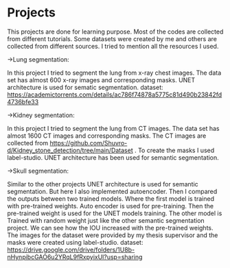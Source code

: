# Projects

This projects are done for learning purpose. Most of the codes are collected from different tutorials. Some datasets were created by me and others are collected from different sources. I tried to mention all the resources I used. 

->Lung segmentation: 

In this project I tried to segment the lung from x-ray chest images. The data set has almost 600 x-ray images  and corresponding masks. UNET architecture is used for sematic segmentation. dataset: https://academictorrents.com/details/ac786f74878a5775c81d490b23842fd4736bfe33


->Kidney segmentation:

In this project I tried to segment the lung from CT images. The data set has almost 1600 CT images  and corresponding masks. The CT images are collected from https://github.com/Shuvro-d/Kidney_stone_detection/tree/main/Dataset  . To create the masks I used label-studio. UNET architecture has been used for semantic segmentation.

->Skull segmentation:

Similar to the other projects UNET architecture is used for semantic segmentation. But here I also implemented autoencoder. Then I compared the outputs between two trained models. Where the first model is trained with pre-trained weights. Auto encoder is used for pre-training. Then the pre-trained weight is used for the UNET models training. The other model is Trained with random weight just like the other semantic segmentation project. We can see how the IOU increased with the pre-trained weights.
The images for the dataset were provided by my thesis supervisor and the masks were created using label-studio. 
dataset: https://drive.google.com/drive/folders/1U8b-nHynpibcGAO6u2YRqL9fRxpyixUl?usp=sharing
